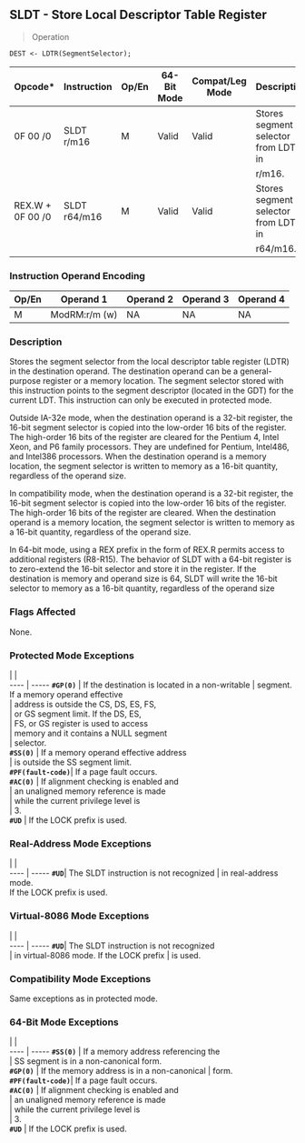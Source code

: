 ## SLDT - Store Local Descriptor Table Register

> Operation

``` slim
DEST <- LDTR(SegmentSelector);

```

 Opcode*         | Instruction | Op/En| 64-Bit Mode| Compat/Leg Mode| Description                         
 ---  | --- | --- | --- | --- | ---
 0F 00 /0        | SLDT r/m16  | M    | Valid      | Valid          | Stores segment selector from LDTR in
                 |             |      |            |                | r/m16.                              
 REX.W + 0F 00 /0| SLDT r64/m16| M    | Valid      | Valid          | Stores segment selector from LDTR in
                 |             |      |            |                | r64/m16.                            

### Instruction Operand Encoding
 Op/En| Operand 1    | Operand 2| Operand 3| Operand 4
 ---  | --- | --- | --- | ---
 M    | ModRM:r/m (w)| NA       | NA       | NA       

### Description
Stores the segment selector from the local descriptor table register (LDTR)
in the destination operand. The destination operand can be a general-purpose
register or a memory location. The segment selector stored with this instruction
points to the segment descriptor (located in the GDT) for the current LDT. This
instruction can only be executed in protected mode.

Outside IA-32e mode, when the destination operand is a 32-bit register, the
16-bit segment selector is copied into the low-order 16 bits of the register.
The high-order 16 bits of the register are cleared for the Pentium 4, Intel
Xeon, and P6 family processors. They are undefined for Pentium, Intel486, and
Intel386 processors. When the destination operand is a memory location, the
segment selector is written to memory as a 16-bit quantity, regardless of the
operand size.

In compatibility mode, when the destination operand is a 32-bit register, the
16-bit segment selector is copied into the low-order 16 bits of the register.
The high-order 16 bits of the register are cleared. When the destination operand
is a memory location, the segment selector is written to memory as a 16-bit
quantity, regardless of the operand size.

In 64-bit mode, using a REX prefix in the form of REX.R permits access to additional
registers (R8-R15). The behavior of SLDT with a 64-bit register is to zero-extend
the 16-bit selector and store it in the register. If the destination is memory
and operand size is 64, SLDT will write the 16-bit selector to memory as a 16-bit
quantity, regardless of the operand size



### Flags Affected
None.


### Protected Mode Exceptions
   | |  
---- | -----
 **``#GP(0)``**         | If the destination is located in a non-writable
                | segment. If a memory operand effective         
                | address is outside the CS, DS, ES, FS,         
                | or GS segment limit. If the DS, ES,            
                | FS, or GS register is used to access           
                | memory and it contains a NULL segment          
                | selector.                                      
 **``#SS(0)``**         | If a memory operand effective address          
                | is outside the SS segment limit.               
 **``#PF(fault-code)``**| If a page fault occurs.                        
 **``#AC(0)``**         | If alignment checking is enabled and           
                | an unaligned memory reference is made          
                | while the current privilege level is           
                | 3.                                             
 **``#UD``**            | If the LOCK prefix is used.                    

### Real-Address Mode Exceptions
   | |  
---- | -----
 **``#UD``**| The SLDT instruction is not recognized
    | in real-address mode.                 
If the LOCK prefix is used.


### Virtual-8086 Mode Exceptions
   | |  
---- | -----
 **``#UD``**| The SLDT instruction is not recognized  
    | in virtual-8086 mode. If the LOCK prefix
    | is used.                                

### Compatibility Mode Exceptions
Same exceptions as in protected mode.


### 64-Bit Mode Exceptions
   | |  
---- | -----
 **``#SS(0)``**         | If a memory address referencing the        
                | SS segment is in a non-canonical form.     
 **``#GP(0)``**         | If the memory address is in a non-canonical
                | form.                                      
 **``#PF(fault-code)``**| If a page fault occurs.                    
 **``#AC(0)``**         | If alignment checking is enabled and       
                | an unaligned memory reference is made      
                | while the current privilege level is       
                | 3.                                         
 **``#UD``**            | If the LOCK prefix is used.                
